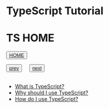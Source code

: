 # TypeScript Tutorial

# TS HOME

<button>[HOME](./00-index.md)</button>


<div style="display: flex; gap: 10px; margin-bottom: 30px;">
  <button><a href="./00-index.md" style="">prev</button>
  <button><a href="./00-index.md">next</button>
</div>


- What is TypeScript?
- Why should I use TypeScript?
- How do I use TypeScript?


